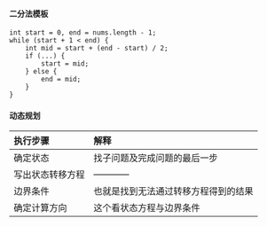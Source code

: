 #### 二分法模板
```
int start = 0, end = nums.length - 1;
while (start + 1 < end) {
    int mid = start + (end - start) / 2;
    if (...) {
        start = mid;
    } else {
        end = mid;
    }
}
```


#### 动态规划 
| 执行步骤 | 解释 | 
| :----- | :----- | 
| 确定状态 | 找子问题及完成问题的最后一步 | 
| 写出状态转移方程 | ———— | 
| 边界条件 | 也就是找到无法通过转移方程得到的结果 | 
| 确定计算方向 | 这个看状态方程与边界条件 | 
